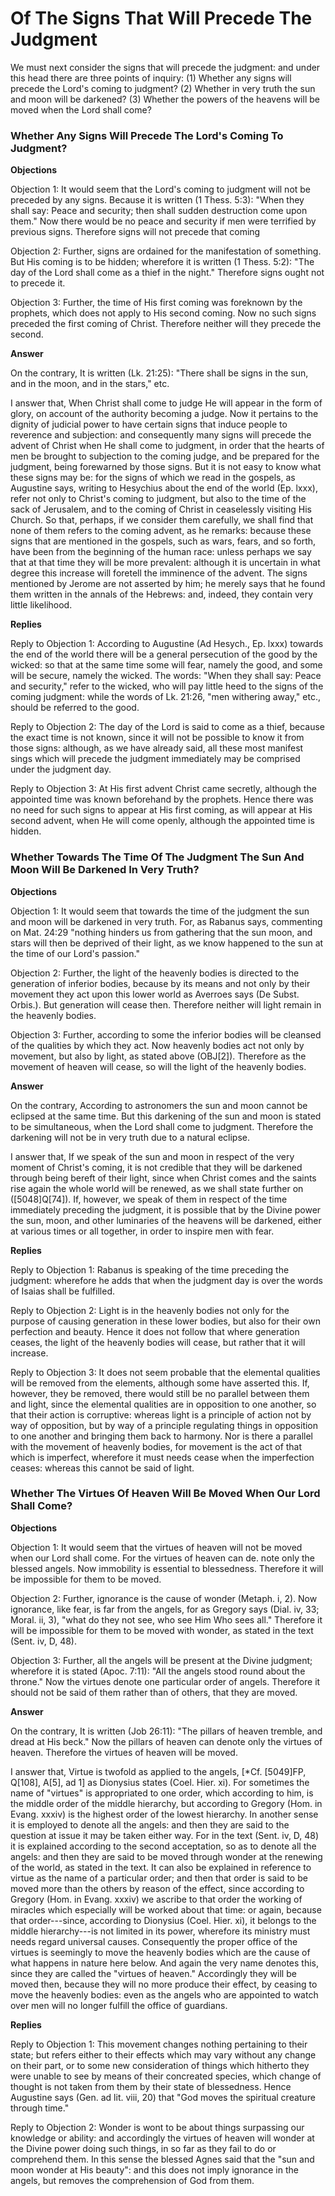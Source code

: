 # Of The Signs That Will Precede The Judgment

We must next consider the signs that will precede the judgment: and under this head there are three points of inquiry:
(1) Whether any signs will precede the Lord's coming to judgment?
(2) Whether in very truth the sun and moon will be darkened?
(3) Whether the powers of the heavens will be moved when the Lord shall come?
### Whether Any Signs Will Precede The Lord's Coming To Judgment?

**Objections**

Objection 1: It would seem that the Lord's coming to judgment will not be preceded by any signs. Because it is written (1 Thess. 5:3): "When they shall say: Peace and security; then shall sudden destruction come upon them." Now there would be no peace and security if men were terrified by previous signs. Therefore signs will not precede that coming

Objection 2: Further, signs are ordained for the manifestation of something. But His coming is to be hidden; wherefore it is written (1 Thess. 5:2): "The day of the Lord shall come as a thief in the night." Therefore signs ought not to precede it.

Objection 3: Further, the time of His first coming was foreknown by the prophets, which does not apply to His second coming. Now no such signs preceded the first coming of Christ. Therefore neither will they precede the second.

**Answer**

On the contrary, It is written (Lk. 21:25): "There shall be signs in the sun, and in the moon, and in the stars," etc.

I answer that, When Christ shall come to judge He will appear in the form of glory, on account of the authority becoming a judge. Now it pertains to the dignity of judicial power to have certain signs that induce people to reverence and subjection: and consequently many signs will precede the advent of Christ when He shall come to judgment, in order that the hearts of men be brought to subjection to the coming judge, and be prepared for the judgment, being forewarned by those signs. But it is not easy to know what these signs may be: for the signs of which we read in the gospels, as Augustine says, writing to Hesychius about the end of the world (Ep. lxxx), refer not only to Christ's coming to judgment, but also to the time of the sack of Jerusalem, and to the coming of Christ in ceaselessly visiting His Church. So that, perhaps, if we consider them carefully, we shall find that none of them refers to the coming advent, as he remarks: because these signs that are mentioned in the gospels, such as wars, fears, and so forth, have been from the beginning of the human race: unless perhaps we say that at that time they will be more prevalent: although it is uncertain in what degree this increase will foretell the imminence of the advent. The signs mentioned by Jerome are not asserted by him; he merely says that he found them written in the annals of the Hebrews: and, indeed, they contain very little likelihood.

**Replies**

Reply to Objection 1: According to Augustine (Ad Hesych., Ep. lxxx) towards the end of the world there will be a general persecution of the good by the wicked: so that at the same time some will fear, namely the good, and some will be secure, namely the wicked. The words: "When they shall say: Peace and security," refer to the wicked, who will pay little heed to the signs of the coming judgment: while the words of Lk. 21:26, "men withering away," etc., should be referred to the good.

Reply to Objection 2: The day of the Lord is said to come as a thief, because the exact time is not known, since it will not be possible to know it from those signs: although, as we have already said, all these most manifest sings which will precede the judgment immediately may be comprised under the judgment day.

Reply to Objection 3: At His first advent Christ came secretly, although the appointed time was known beforehand by the prophets. Hence there was no need for such signs to appear at His first coming, as will appear at His second advent, when He will come openly, although the appointed time is hidden.
### Whether Towards The Time Of The Judgment The Sun And Moon Will Be Darkened In Very Truth?

**Objections**

Objection 1: It would seem that towards the time of the judgment the sun and moon will be darkened in very truth. For, as Rabanus says, commenting on Mat. 24:29 "nothing hinders us from gathering that the sun moon, and stars will then be deprived of their light, as we know happened to the sun at the time of our Lord's passion."

Objection 2: Further, the light of the heavenly bodies is directed to the generation of inferior bodies, because by its means and not only by their movement they act upon this lower world as Averroes says (De Subst. Orbis.). But generation will cease then. Therefore neither will light remain in the heavenly bodies.

Objection 3: Further, according to some the inferior bodies will be cleansed of the qualities by which they act. Now heavenly bodies act not only by movement, but also by light, as stated above (OBJ[2]). Therefore as the movement of heaven will cease, so will the light of the heavenly bodies.

**Answer**

On the contrary, According to astronomers the sun and moon cannot be eclipsed at the same time. But this darkening of the sun and moon is stated to be simultaneous, when the Lord shall come to judgment. Therefore the darkening will not be in very truth due to a natural eclipse.

I answer that, If we speak of the sun and moon in respect of the very moment of Christ's coming, it is not credible that they will be darkened through being bereft of their light, since when Christ comes and the saints rise again the whole world will be renewed, as we shall state further on ([5048]Q[74]). If, however, we speak of them in respect of the time immediately preceding the judgment, it is possible that by the Divine power the sun, moon, and other luminaries of the heavens will be darkened, either at various times or all together, in order to inspire men with fear.

**Replies**

Reply to Objection 1: Rabanus is speaking of the time preceding the judgment: wherefore he adds that when the judgment day is over the words of Isaias shall be fulfilled.

Reply to Objection 2: Light is in the heavenly bodies not only for the purpose of causing generation in these lower bodies, but also for their own perfection and beauty. Hence it does not follow that where generation ceases, the light of the heavenly bodies will cease, but rather that it will increase.

Reply to Objection 3: It does not seem probable that the elemental qualities will be removed from the elements, although some have asserted this. If, however, they be removed, there would still be no parallel between them and light, since the elemental qualities are in opposition to one another, so that their action is corruptive: whereas light is a principle of action not by way of opposition, but by way of a principle regulating things in opposition to one another and bringing them back to harmony. Nor is there a parallel with the movement of heavenly bodies, for movement is the act of that which is imperfect, wherefore it must needs cease when the imperfection ceases: whereas this cannot be said of light.
### Whether The Virtues Of Heaven Will Be Moved When Our Lord Shall Come?

**Objections**

Objection 1: It would seem that the virtues of heaven will not be moved when our Lord shall come. For the virtues of heaven can de. note only the blessed angels. Now immobility is essential to blessedness. Therefore it will be impossible for them to be moved.

Objection 2: Further, ignorance is the cause of wonder (Metaph. i, 2). Now ignorance, like fear, is far from the angels, for as Gregory says (Dial. iv, 33; Moral. ii, 3), "what do they not see, who see Him Who sees all." Therefore it will be impossible for them to be moved with wonder, as stated in the text (Sent. iv, D, 48).

Objection 3: Further, all the angels will be present at the Divine judgment; wherefore it is stated (Apoc. 7:11): "All the angels stood round about the throne." Now the virtues denote one particular order of angels. Therefore it should not be said of them rather than of others, that they are moved.

**Answer**

On the contrary, It is written (Job 26:11): "The pillars of heaven tremble, and dread at His beck." Now the pillars of heaven can denote only the virtues of heaven. Therefore the virtues of heaven will be moved.

I answer that, Virtue is twofold as applied to the angels, [*Cf. [5049]FP, Q[108], A[5], ad 1] as Dionysius states (Coel. Hier. xi). For sometimes the name of "virtues" is appropriated to one order, which according to him, is the middle order of the middle hierarchy, but according to Gregory (Hom. in Evang. xxxiv) is the highest order of the lowest hierarchy. In another sense it is employed to denote all the angels: and then they are said to the question at issue it may be taken either way. For in the text (Sent. iv, D, 48) it is explained according to the second acceptation, so as to denote all the angels: and then they are said to be moved through wonder at the renewing of the world, as stated in the text. It can also be explained in reference to virtue as the name of a particular order; and then that order is said to be moved more than the others by reason of the effect, since according to Gregory (Hom. in Evang. xxxiv) we ascribe to that order the working of miracles which especially will be worked about that time: or again, because that order---since, according to Dionysius (Coel. Hier. xi), it belongs to the middle hierarchy---is not limited in its power, wherefore its ministry must needs regard universal causes. Consequently the proper office of the virtues is seemingly to move the heavenly bodies which are the cause of what happens in nature here below. And again the very name denotes this, since they are called the "virtues of heaven." Accordingly they will be moved then, because they will no more produce their effect, by ceasing to move the heavenly bodies: even as the angels who are appointed to watch over men will no longer fulfill the office of guardians.

**Replies**

Reply to Objection 1: This movement changes nothing pertaining to their state; but refers either to their effects which may vary without any change on their part, or to some new consideration of things which hitherto they were unable to see by means of their concreated species, which change of thought is not taken from them by their state of blessedness. Hence Augustine says (Gen. ad lit. viii, 20) that "God moves the spiritual creature through time."

Reply to Objection 2: Wonder is wont to be about things surpassing our knowledge or ability: and accordingly the virtues of heaven will wonder at the Divine power doing such things, in so far as they fail to do or comprehend them. In this sense the blessed Agnes said that the "sun and moon wonder at His beauty": and this does not imply ignorance in the angels, but removes the comprehension of God from them.
